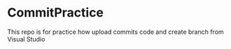 # CommitPractice
This repo is for practice how upload commits code and create branch from Visual Studio
